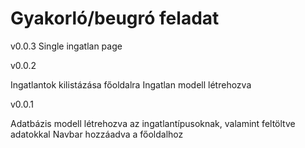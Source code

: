 # Gyakorló/beugró feladat


v0.0.3
Single ingatlan page

v0.0.2

Ingatlantok kilistázása főoldalra
Ingatlan modell létrehozva

v0.0.1

Adatbázis modell létrehozva az ingatlantípusoknak, valamint feltöltve adatokkal
Navbar hozzáadva a főoldalhoz